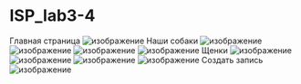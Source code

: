 # ISP_lab3-4
Главная страница
![изображение](https://user-images.githubusercontent.com/79200863/173670369-4f1a8ab7-c933-4e00-b17d-88dbbce020b6.png)
Наши собаки
![изображение](https://user-images.githubusercontent.com/79200863/173670418-9b4c9165-0c29-421d-8355-55ffba93659d.png)
![изображение](https://user-images.githubusercontent.com/79200863/173670458-3acc0903-cbb1-463c-b2c3-167a6bcdc04d.png)
![изображение](https://user-images.githubusercontent.com/79200863/173670485-7f48be22-99c7-4753-aaff-9c3853380ed7.png)
![изображение](https://user-images.githubusercontent.com/79200863/173670513-6460317f-e111-441c-ab7f-3e1ef8dd9d36.png)
Щенки
![изображение](https://user-images.githubusercontent.com/79200863/173670536-1f0436c3-c5e2-4538-9b7a-6b1524cbac66.png)
![изображение](https://user-images.githubusercontent.com/79200863/173670551-be2165d8-597c-498f-939a-ea3a7f03b336.png)
![изображение](https://user-images.githubusercontent.com/79200863/173670674-7e270b6c-47a1-4d22-aa1a-6636d08a9de7.png)
![изображение](https://user-images.githubusercontent.com/79200863/173670711-ca6a4bd2-2a27-4349-92e3-3127128e4770.png)
Создать запись
![изображение](https://user-images.githubusercontent.com/79200863/173670639-0113979c-b4a0-4acf-ae2d-237d51334c04.png)
